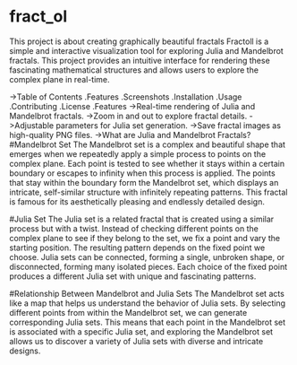 # fract_ol
 This project is about creating graphically beautiful fractals
 Fractoll is a simple and interactive visualization tool for exploring Julia and Mandelbrot fractals. This project provides an intuitive interface for rendering these fascinating mathematical structures and allows users to explore the complex plane in real-time.

->Table of Contents
.Features
.Screenshots
.Installation
.Usage
.Contributing
.License
.Features
->Real-time rendering of Julia and Mandelbrot fractals.
->Zoom in and out to explore fractal details.
->Adjustable parameters for Julia set generation.
->Save fractal images as high-quality PNG files.
->What are Julia and Mandelbrot Fractals?
#Mandelbrot Set
The Mandelbrot set is a complex and beautiful shape that emerges when we repeatedly apply a simple process to points on the complex plane. Each point is tested to see whether it stays within a certain boundary or escapes to infinity when this process is applied. The points that stay within the boundary form the Mandelbrot set, which displays an intricate, self-similar structure with infinitely repeating patterns. This fractal is famous for its aesthetically pleasing and endlessly detailed design.

#Julia Set
The Julia set is a related fractal that is created using a similar process but with a twist. Instead of checking different points on the complex plane to see if they belong to the set, we fix a point and vary the starting position. The resulting pattern depends on the fixed point we choose. Julia sets can be connected, forming a single, unbroken shape, or disconnected, forming many isolated pieces. Each choice of the fixed point produces a different Julia set with unique and fascinating patterns.

#Relationship Between Mandelbrot and Julia Sets
The Mandelbrot set acts like a map that helps us understand the behavior of Julia sets. By selecting different points from within the Mandelbrot set, we can generate corresponding Julia sets. This means that each point in the Mandelbrot set is associated with a specific Julia set, and exploring the Mandelbrot set allows us to discover a variety of Julia sets with diverse and intricate designs.
